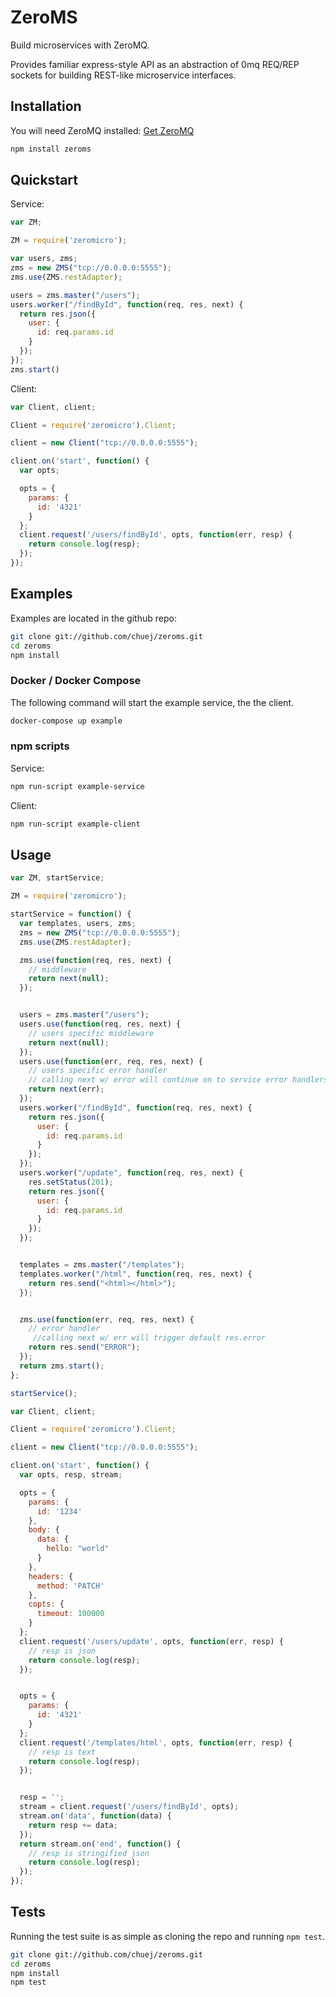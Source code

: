 # ZeroMS
Build microservices with ZeroMQ.

Provides familiar express-style API as an abstraction of 0mq REQ/REP sockets for building REST-like microservice interfaces.

## Installation
You will need ZeroMQ installed: [Get ZeroMQ](http://zeromq.org/intro:get-the-software)

```sh
npm install zeroms
```
## Quickstart
Service:
```javascript
var ZM;

ZM = require('zeromicro');

var users, zms;
zms = new ZMS("tcp://0.0.0.0:5555");
zms.use(ZMS.restAdapter);

users = zms.master("/users");
users.worker("/findById", function(req, res, next) {
  return res.json({
    user: {
      id: req.params.id
    }
  });
});
zms.start()
```

Client:
```javascript
var Client, client;

Client = require('zeromicro').Client;

client = new Client("tcp://0.0.0.0:5555");

client.on('start', function() {
  var opts;

  opts = {
    params: {
      id: '4321'
    }
  };
  client.request('/users/findById', opts, function(err, resp) {
    return console.log(resp);
  });
});
```

## Examples
Examples are located in the github repo:
```sh
git clone git://github.com/chuej/zeroms.git
cd zeroms
npm install
```

### Docker / Docker Compose
The following command will start the example service, the the client.
```sh
docker-compose up example
```
### npm scripts
Service:
```sh
npm run-script example-service
```

Client:
```sh
npm run-script example-client
```

## Usage
```javascript
var ZM, startService;

ZM = require('zeromicro');

startService = function() {
  var templates, users, zms;
  zms = new ZMS("tcp://0.0.0.0:5555");
  zms.use(ZMS.restAdapter);

  zms.use(function(req, res, next) {
    // middleware
    return next(null);
  });


  users = zms.master("/users");
  users.use(function(req, res, next) {
    // users specific middleware
    return next(null);
  });
  users.use(function(err, req, res, next) {
    // users specific error handler
    // calling next w/ error will continue on to service error handlers
    return next(err);
  });
  users.worker("/findById", function(req, res, next) {
    return res.json({
      user: {
        id: req.params.id
      }
    });
  });
  users.worker("/update", function(req, res, next) {
    res.setStatus(201);
    return res.json({
      user: {
        id: req.params.id
      }
    });
  });


  templates = zms.master("/templates");
  templates.worker("/html", function(req, res, next) {
    return res.send("<html></html>");
  });


  zms.use(function(err, req, res, next) {
    // error handler
     //calling next w/ err will trigger default res.error
    return res.send("ERROR");
  });
  return zms.start();
};

startService();

```
```javascript
var Client, client;

Client = require('zeromicro').Client;

client = new Client("tcp://0.0.0.0:5555");

client.on('start', function() {
  var opts, resp, stream;

  opts = {
    params: {
      id: '1234'
    },
    body: {
      data: {
        hello: "world"
      }
    },
    headers: {
      method: 'PATCH'
    },
    copts: {
      timeout: 100000
    }
  };
  client.request('/users/update', opts, function(err, resp) {
    // resp is json
    return console.log(resp);
  });


  opts = {
    params: {
      id: '4321'
    }
  };
  client.request('/templates/html', opts, function(err, resp) {
    // resp is text
    return console.log(resp);
  });


  resp = '';
  stream = client.request('/users/findById', opts);
  stream.on('data', function(data) {
    return resp += data;
  });
  return stream.on('end', function() {
    // resp is stringified json
    return console.log(resp);
  });
});
```

## Tests
Running the test suite is as simple as cloning the repo and running ```npm test```.
```sh
git clone git://github.com/chuej/zeroms.git
cd zeroms
npm install
npm test
```
